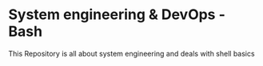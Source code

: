 # System engineering & DevOps - Bash
This Repository is all about system engineering and deals with shell basics
